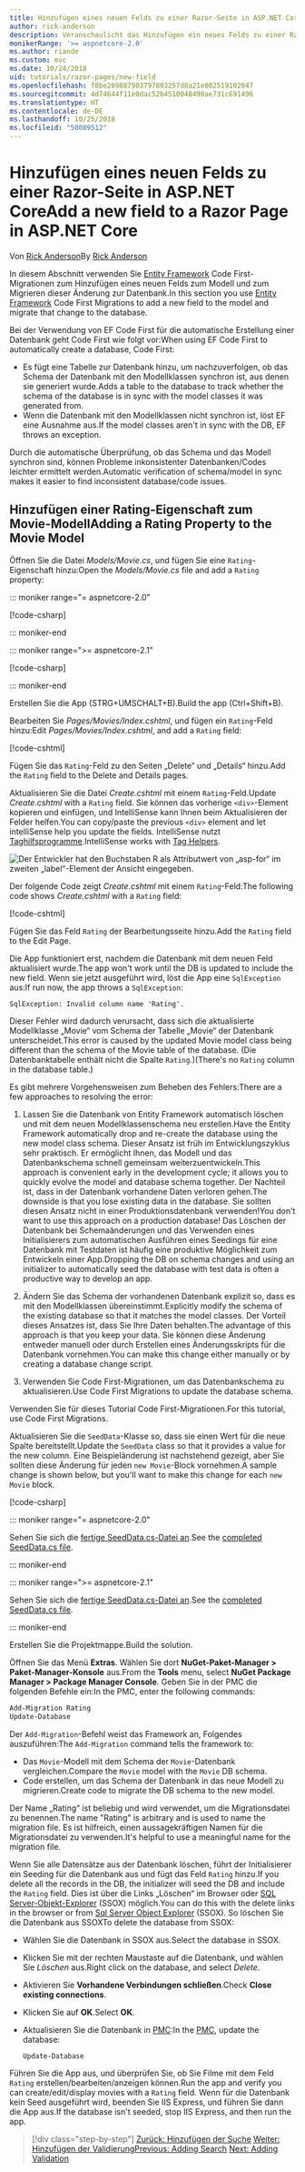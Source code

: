 ```yaml
---
title: Hinzufügen eines neuen Felds zu einer Razor-Seite in ASP.NET Core
author: rick-anderson
description: Veranschaulicht das Hinzufügen ein neues Felds zu einer Razor Page mit Entity Framework Core
monikerRange: '>= aspnetcore-2.0'
ms.author: riande
ms.custom: mvc
ms.date: 10/24/2018
uid: tutorials/razor-pages/new-field
ms.openlocfilehash: f8be269887903797803257d8a21e002519102047
ms.sourcegitcommit: 4d74644f11e0dac52b4510048490ae731c691496
ms.translationtype: HT
ms.contentlocale: de-DE
ms.lasthandoff: 10/25/2018
ms.locfileid: "50089512"
---
```

# <a name="add-a-new-field-to-a-razor-page-in-aspnet-core"></a><span data-ttu-id="050bc-103">Hinzufügen eines neuen Felds zu einer Razor-Seite in ASP.NET Core</span><span class="sxs-lookup"><span data-stu-id="050bc-103">Add a new field to a Razor Page in ASP.NET Core</span></span>

<span data-ttu-id="050bc-104">Von [Rick Anderson](https://twitter.com/RickAndMSFT)</span><span class="sxs-lookup"><span data-stu-id="050bc-104">By [Rick Anderson](https://twitter.com/RickAndMSFT)</span></span>

<span data-ttu-id="050bc-105">In diesem Abschnitt verwenden Sie [Entity Framework](/ef/core/get-started/aspnetcore/new-db) Code First-Migrationen zum Hinzufügen eines neuen Felds zum Modell und zum Migrieren dieser Änderung zur Datenbank.</span><span class="sxs-lookup"><span data-stu-id="050bc-105">In this section you use [Entity Framework](/ef/core/get-started/aspnetcore/new-db) Code First Migrations to add a new field to the model and migrate that change to the database.</span></span>

<span data-ttu-id="050bc-106">Bei der Verwendung von EF Code First für die automatische Erstellung einer Datenbank geht Code First wie folgt vor:</span><span class="sxs-lookup"><span data-stu-id="050bc-106">When using EF Code First to automatically create a database, Code First:</span></span>

* <span data-ttu-id="050bc-107">Es fügt eine Tabelle zur Datenbank hinzu, um nachzuverfolgen, ob das Schema der Datenbank mit den Modellklassen synchron ist, aus denen sie generiert wurde.</span><span class="sxs-lookup"><span data-stu-id="050bc-107">Adds a table to the database to track whether the schema of the database is in sync with the model classes it was generated from.</span></span>
* <span data-ttu-id="050bc-108">Wenn die Datenbank mit den Modellklassen nicht synchron ist, löst EF eine Ausnahme aus.</span><span class="sxs-lookup"><span data-stu-id="050bc-108">If the model classes aren't in sync with the DB, EF throws an exception.</span></span> 

<span data-ttu-id="050bc-109">Durch die automatische Überprüfung, ob das Schema und das Modell synchron sind, können Probleme inkonsistenter Datenbanken/Codes leichter ermittelt werden.</span><span class="sxs-lookup"><span data-stu-id="050bc-109">Automatic verification of schema/model in sync makes it easier to find inconsistent database/code issues.</span></span>

## <a name="adding-a-rating-property-to-the-movie-model"></a><span data-ttu-id="050bc-110">Hinzufügen einer Rating-Eigenschaft zum Movie-Modell</span><span class="sxs-lookup"><span data-stu-id="050bc-110">Adding a Rating Property to the Movie Model</span></span>

<span data-ttu-id="050bc-111">Öffnen Sie die Datei *Models/Movie.cs*, und fügen Sie eine `Rating`-Eigenschaft hinzu:</span><span class="sxs-lookup"><span data-stu-id="050bc-111">Open the *Models/Movie.cs* file and add a `Rating` property:</span></span>

::: moniker range="= aspnetcore-2.0"

[!code-csharp[](razor-pages-start/sample/RazorPagesMovie/Models/MovieDateRating.cs?highlight=11&range=7-18)]

::: moniker-end

::: moniker range=">= aspnetcore-2.1"

[!code-csharp[](razor-pages-start/sample/RazorPagesMovie21/Models/MovieDateRating.cs?highlight=13&name=snippet)]

::: moniker-end

<span data-ttu-id="050bc-112">Erstellen Sie die App (STRG+UMSCHALT+B).</span><span class="sxs-lookup"><span data-stu-id="050bc-112">Build the app (Ctrl+Shift+B).</span></span>

<span data-ttu-id="050bc-113">Bearbeiten Sie *Pages/Movies/Index.cshtml*, und fügen ein `Rating`-Feld hinzu:</span><span class="sxs-lookup"><span data-stu-id="050bc-113">Edit *Pages/Movies/Index.cshtml*, and add a `Rating` field:</span></span>

[!code-cshtml[](razor-pages-start/sample/RazorPagesMovie/Pages/Movies/Index.cshtml?highlight=40-42,61-63)]

<span data-ttu-id="050bc-114">Fügen Sie das `Rating`-Feld zu den Seiten „Delete“ und „Details“ hinzu.</span><span class="sxs-lookup"><span data-stu-id="050bc-114">Add the `Rating` field to the Delete and Details pages.</span></span>

<span data-ttu-id="050bc-115">Aktualisieren Sie die Datei *Create.cshtml* mit einem `Rating`-Feld.</span><span class="sxs-lookup"><span data-stu-id="050bc-115">Update *Create.cshtml* with a `Rating` field.</span></span> <span data-ttu-id="050bc-116">Sie können das vorherige `<div>`-Element kopieren und einfügen, und IntelliSense kann Ihnen beim Aktualisieren der Felder helfen.</span><span class="sxs-lookup"><span data-stu-id="050bc-116">You can copy/paste the previous `<div>` element and let intelliSense help you update the fields.</span></span> <span data-ttu-id="050bc-117">IntelliSense nutzt [Taghilfsprogramme](xref:mvc/views/tag-helpers/intro).</span><span class="sxs-lookup"><span data-stu-id="050bc-117">IntelliSense works with [Tag Helpers](xref:mvc/views/tag-helpers/intro).</span></span>

![Der Entwickler hat den Buchstaben R als Attributwert von „asp-for“ im zweiten „label“-Element der Ansicht eingegeben.](new-field/_static/cr.png)

<span data-ttu-id="050bc-121">Der folgende Code zeigt *Create.cshtml* mit einem `Rating`-Feld:</span><span class="sxs-lookup"><span data-stu-id="050bc-121">The following code shows *Create.cshtml* with a `Rating` field:</span></span>

[!code-cshtml[](razor-pages-start/sample/RazorPagesMovie/Pages/Movies/Create.cshtml?highlight=36-40)]

<span data-ttu-id="050bc-122">Fügen Sie das Feld `Rating` der Bearbeitungsseite hinzu.</span><span class="sxs-lookup"><span data-stu-id="050bc-122">Add the `Rating` field to the Edit Page.</span></span>

<span data-ttu-id="050bc-123">Die App funktioniert erst, nachdem die Datenbank mit dem neuen Feld aktualisiert wurde.</span><span class="sxs-lookup"><span data-stu-id="050bc-123">The app won't work until the DB is updated to include the new field.</span></span> <span data-ttu-id="050bc-124">Wenn sie jetzt ausgeführt wird, löst die App eine `SqlException` aus:</span><span class="sxs-lookup"><span data-stu-id="050bc-124">If run now, the app throws a `SqlException`:</span></span>

```
SqlException: Invalid column name 'Rating'.
```

<span data-ttu-id="050bc-125">Dieser Fehler wird dadurch verursacht, dass sich die aktualisierte Modellklasse „Movie“ vom Schema der Tabelle „Movie“ der Datenbank unterscheidet.</span><span class="sxs-lookup"><span data-stu-id="050bc-125">This error is caused by the updated Movie model class being different than the schema of the Movie table of the database.</span></span> <span data-ttu-id="050bc-126">(Die Datenbanktabelle enthält nicht die Spalte `Rating`.)</span><span class="sxs-lookup"><span data-stu-id="050bc-126">(There's no `Rating` column in the database table.)</span></span>

<span data-ttu-id="050bc-127">Es gibt mehrere Vorgehensweisen zum Beheben des Fehlers:</span><span class="sxs-lookup"><span data-stu-id="050bc-127">There are a few approaches to resolving the error:</span></span>

1. <span data-ttu-id="050bc-128">Lassen Sie die Datenbank von Entity Framework automatisch löschen und mit dem neuen Modellklassenschema neu erstellen.</span><span class="sxs-lookup"><span data-stu-id="050bc-128">Have the Entity Framework automatically drop and re-create the database using  the new model class schema.</span></span> <span data-ttu-id="050bc-129">Dieser Ansatz ist früh im Entwicklungszyklus sehr praktisch. Er ermöglicht Ihnen, das Modell und das Datenbankschema schnell gemeinsam weiterzuentwickeln.</span><span class="sxs-lookup"><span data-stu-id="050bc-129">This approach is convenient early in the development cycle; it allows you to quickly evolve the model and database schema together.</span></span> <span data-ttu-id="050bc-130">Der Nachteil ist, dass in der Datenbank vorhandene Daten verloren gehen.</span><span class="sxs-lookup"><span data-stu-id="050bc-130">The downside is that you lose existing data in the database.</span></span> <span data-ttu-id="050bc-131">Sie sollten diesen Ansatz nicht in einer Produktionsdatenbank verwenden!</span><span class="sxs-lookup"><span data-stu-id="050bc-131">You don't want to use this approach on a production database!</span></span> <span data-ttu-id="050bc-132">Das Löschen der Datenbank bei Schemaänderungen und das Verwenden eines Initialisierers zum automatischen Ausführen eines Seedings für eine Datenbank mit Testdaten ist häufig eine produktive Möglichkeit zum Entwickeln einer App.</span><span class="sxs-lookup"><span data-stu-id="050bc-132">Dropping the DB on schema changes and using an initializer to automatically seed the database with test data is often a productive way to develop an app.</span></span>

2. <span data-ttu-id="050bc-133">Ändern Sie das Schema der vorhandenen Datenbank explizit so, dass es mit den Modellklassen übereinstimmt.</span><span class="sxs-lookup"><span data-stu-id="050bc-133">Explicitly modify the schema of the existing database so that it matches the model classes.</span></span> <span data-ttu-id="050bc-134">Der Vorteil dieses Ansatzes ist, dass Sie Ihre Daten behalten.</span><span class="sxs-lookup"><span data-stu-id="050bc-134">The advantage of this approach is that you keep your data.</span></span> <span data-ttu-id="050bc-135">Sie können diese Änderung entweder manuell oder durch Erstellen eines Änderungsskripts für die Datenbank vornehmen.</span><span class="sxs-lookup"><span data-stu-id="050bc-135">You can make this change either manually or by creating a database change script.</span></span>

3. <span data-ttu-id="050bc-136">Verwenden Sie Code First-Migrationen, um das Datenbankschema zu aktualisieren.</span><span class="sxs-lookup"><span data-stu-id="050bc-136">Use Code First Migrations to update the database schema.</span></span>

<span data-ttu-id="050bc-137">Verwenden Sie für dieses Tutorial Code First-Migrationen.</span><span class="sxs-lookup"><span data-stu-id="050bc-137">For this tutorial, use Code First Migrations.</span></span>

<span data-ttu-id="050bc-138">Aktualisieren Sie die `SeedData`-Klasse so, dass sie einen Wert für die neue Spalte bereitstellt.</span><span class="sxs-lookup"><span data-stu-id="050bc-138">Update the `SeedData` class so that it provides a value for the new column.</span></span> <span data-ttu-id="050bc-139">Eine Beispieländerung ist nachstehend gezeigt, aber Sie sollten diese Änderung für jeden `new Movie`-Block vornehmen.</span><span class="sxs-lookup"><span data-stu-id="050bc-139">A sample change is shown below, but you'll want to make this change for each `new Movie` block.</span></span>

[!code-csharp[](razor-pages-start/sample/RazorPagesMovie/Models/SeedDataRating.cs?name=snippet1&highlight=8)]

::: moniker range="= aspnetcore-2.0"

<span data-ttu-id="050bc-140">Sehen Sie sich die [fertige SeedData.cs-Datei an](https://github.com/aspnet/Docs/blob/master/aspnetcore/tutorials/razor-pages/razor-pages-start/sample/RazorPagesMovie/Models/SeedDataRating.cs).</span><span class="sxs-lookup"><span data-stu-id="050bc-140">See the [completed SeedData.cs file](https://github.com/aspnet/Docs/blob/master/aspnetcore/tutorials/razor-pages/razor-pages-start/sample/RazorPagesMovie/Models/SeedDataRating.cs).</span></span>

::: moniker-end

::: moniker range=">= aspnetcore-2.1"

<span data-ttu-id="050bc-141">Sehen Sie sich die [fertige SeedData.cs-Datei an](https://github.com/aspnet/Docs/blob/master/aspnetcore/tutorials/razor-pages/razor-pages-start/sample/RazorPagesMovie21/Models/SeedDataRating.cs).</span><span class="sxs-lookup"><span data-stu-id="050bc-141">See the [completed SeedData.cs file](https://github.com/aspnet/Docs/blob/master/aspnetcore/tutorials/razor-pages/razor-pages-start/sample/RazorPagesMovie21/Models/SeedDataRating.cs).</span></span>

::: moniker-end

<span data-ttu-id="050bc-142">Erstellen Sie die Projektmappe.</span><span class="sxs-lookup"><span data-stu-id="050bc-142">Build the solution.</span></span>

<a name="pmc"></a>

<span data-ttu-id="050bc-143">Öffnen Sie das Menü **Extras**. Wählen Sie dort **NuGet-Paket-Manager > Paket-Manager-Konsole** aus.</span><span class="sxs-lookup"><span data-stu-id="050bc-143">From the **Tools** menu, select **NuGet Package Manager > Package Manager Console**.</span></span>
<span data-ttu-id="050bc-144">Geben Sie in der PMC die folgenden Befehle ein:</span><span class="sxs-lookup"><span data-stu-id="050bc-144">In the PMC, enter the following commands:</span></span>

```powershell
Add-Migration Rating
Update-Database
```

<span data-ttu-id="050bc-145">Der `Add-Migration`-Befehl weist das Framework an, Folgendes auszuführen:</span><span class="sxs-lookup"><span data-stu-id="050bc-145">The `Add-Migration` command tells the framework to:</span></span>

* <span data-ttu-id="050bc-146">Das `Movie`-Modell mit dem Schema der `Movie`-Datenbank vergleichen.</span><span class="sxs-lookup"><span data-stu-id="050bc-146">Compare the `Movie` model with the `Movie` DB schema.</span></span>
* <span data-ttu-id="050bc-147">Code erstellen, um das Schema der Datenbank in das neue Modell zu migrieren.</span><span class="sxs-lookup"><span data-stu-id="050bc-147">Create code to migrate the DB schema to the new model.</span></span>

<span data-ttu-id="050bc-148">Der Name „Rating“ ist beliebig und wird verwendet, um die Migrationsdatei zu benennen.</span><span class="sxs-lookup"><span data-stu-id="050bc-148">The name "Rating" is arbitrary and is used to name the migration file.</span></span> <span data-ttu-id="050bc-149">Es ist hilfreich, einen aussagekräftigen Namen für die Migrationsdatei zu verwenden.</span><span class="sxs-lookup"><span data-stu-id="050bc-149">It's helpful to use a meaningful name for the migration file.</span></span>

<a name="ssox"></a>

<span data-ttu-id="050bc-150">Wenn Sie alle Datensätze aus der Datenbank löschen, führt der Initialisierer ein Seeding für die Datenbank aus und fügt das Feld `Rating` hinzu.</span><span class="sxs-lookup"><span data-stu-id="050bc-150">If you delete all the records in the DB, the initializer will seed the DB and include the `Rating` field.</span></span> <span data-ttu-id="050bc-151">Dies ist über die Links „Löschen“ im Browser oder [SQL Server-Objekt-Explorer](xref:tutorials/razor-pages/sql#ssox) (SSOX) möglich.</span><span class="sxs-lookup"><span data-stu-id="050bc-151">You can do this with the delete links in the browser or from [Sql Server Object Explorer](xref:tutorials/razor-pages/sql#ssox) (SSOX).</span></span> <span data-ttu-id="050bc-152">So löschen Sie die Datenbank aus SSOX</span><span class="sxs-lookup"><span data-stu-id="050bc-152">To delete the database from SSOX:</span></span>

* <span data-ttu-id="050bc-153">Wählen Sie die Datenbank in SSOX aus.</span><span class="sxs-lookup"><span data-stu-id="050bc-153">Select the database in SSOX.</span></span>
* <span data-ttu-id="050bc-154">Klicken Sie mit der rechten Maustaste auf die Datenbank, und wählen Sie *Löschen* aus.</span><span class="sxs-lookup"><span data-stu-id="050bc-154">Right click on the database, and select *Delete*.</span></span>
* <span data-ttu-id="050bc-155">Aktivieren Sie **Vorhandene Verbindungen schließen**.</span><span class="sxs-lookup"><span data-stu-id="050bc-155">Check **Close existing connections**.</span></span>
* <span data-ttu-id="050bc-156">Klicken Sie auf **OK**.</span><span class="sxs-lookup"><span data-stu-id="050bc-156">Select **OK**.</span></span>
* <span data-ttu-id="050bc-157">Aktualisieren Sie die Datenbank in [PMC](xref:tutorials/razor-pages/new-field#pmc):</span><span class="sxs-lookup"><span data-stu-id="050bc-157">In the [PMC](xref:tutorials/razor-pages/new-field#pmc), update the database:</span></span>

  ```powershell
  Update-Database
  ```

<span data-ttu-id="050bc-158">Führen Sie die App aus, und überprüfen Sie, ob Sie Filme mit dem Feld `Rating` erstellen/bearbeiten/anzeigen können.</span><span class="sxs-lookup"><span data-stu-id="050bc-158">Run the app and verify you can create/edit/display movies with a `Rating` field.</span></span> <span data-ttu-id="050bc-159">Wenn für die Datenbank kein Seed ausgeführt wird, beenden Sie IIS Express, und führen Sie dann die App aus.</span><span class="sxs-lookup"><span data-stu-id="050bc-159">If the database isn't seeded, stop IIS Express, and then run the app.</span></span>

> [!div class="step-by-step"]
> <span data-ttu-id="050bc-160">[Zurück: Hinzufügen der Suche](xref:tutorials/razor-pages/search)
> [Weiter: Hinzufügen der Validierung](xref:tutorials/razor-pages/validation)</span><span class="sxs-lookup"><span data-stu-id="050bc-160">[Previous: Adding Search](xref:tutorials/razor-pages/search)
[Next: Adding Validation](xref:tutorials/razor-pages/validation)</span></span>
